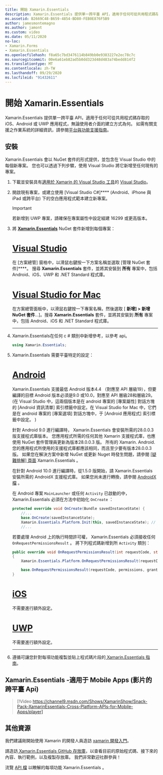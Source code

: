 ```yaml
---
title: 開始 Xamarin.Essentials
description: Xamarin.Essentials 提供單一跨平臺 API，適用于任何可從共用程式碼存取的 iOS、Android 或 UWP 應用程式，無論使用者介面的建立方式為何。
ms.assetid: B2669C48-B659-4854-BD80-FEB0E876F5B9
author: jamesmontemagno
ms.author: jamont
ms.custom: video
ms.date: 05/11/2020
no-loc:
- Xamarin.Forms
- Xamarin.Essentials
ms.openlocfilehash: f8a65c7bd3476114b849bb0e9383227e2ec78c7c
ms.sourcegitcommit: 00e6a61eb82ad5b0dd323d48d483a74bedd814f2
ms.translationtype: MT
ms.contentlocale: zh-TW
ms.lasthandoff: 09/29/2020
ms.locfileid: "91432611"
---
```

# <a name="get-started-with-no-locxamarinessentials"></a>開始 Xamarin.Essentials

Xamarin.Essentials 提供單一跨平臺 API，適用于任何可從共用程式碼存取的 iOS、Android 或 UWP 應用程式，無論使用者介面的建立方式為何。 如需有關支援之作業系統的詳細資訊，請參閱[平台與功能支援指南](platform-feature-support.md)。

## <a name="installation"></a>安裝

Xamarin.Essentials 會以 NuGet 套件的形式提供，並包含在 Visual Studio 中的每個新專案。 您也可以透過下列步驟，使用 Visual Studio 將它新增至任何現有的專案。

1. 下載並安裝具有[適用於 Xamarin 的 Visual Studio 工具](~/get-started/installation/index.md)的 [Visual Studio](https://visualstudio.microsoft.com/)。

2. 開啟現有專案，或建立使用 [Visual Studio C#]**** (Android、iPhone 與 iPad 或跨平台) 下的空白應用程式範本建立新專案。

    > [!IMPORTANT]
    > 若新增到 UWP 專案，請確保在專案屬性中設定組建 16299 或更高版本。

3. 將 [**Xamarin.Essentials**](https://www.nuget.org/packages/Xamarin.Essentials/) NuGet 套件新增到每個專案：

    <!--markdownlint-disable MD023 -->
    # <a name="visual-studio"></a>[Visual Studio](#tab/windows)

    在 [方案總管] 窗格中，以滑鼠右鍵按一下方案名稱並選取 [管理 NuGet 套件]****。 搜尋 **Xamarin.Essentials** 套件，並將其安裝到 **所有** 專案中，包括 Android、iOS、UWP 和 .NET Standard 程式庫。

    # <a name="visual-studio-for-mac"></a>[Visual Studio for Mac](#tab/macos)

    在方案總管面板中，以滑鼠右鍵按一下專案名稱，然後選取 [ **新增] > 新增 NuGet 套件**...]。搜尋 **Xamarin.Essentials** 套件，並將其安裝到 **所有** 專案中，包括 Android、iOS 和 .NET Standard 程式庫。

    -----

4. Xamarin.Essentials在任何 c # 類別中新增參考，以參考 api。

    ```csharp
    using Xamarin.Essentials;
    ```

5. Xamarin.Essentials 需要平臺特定的設定：

    # <a name="android"></a>[Android](#tab/android)

    Xamarin.Essentials 支援最低 Android 版本4.4 （對應至 API 層級19），但要編譯的目標 Android 版本必須是9.0 或10.0，對應至 API 層級28和層級29。  (在 Visual Studio 中，這兩個版本是在 android 專案的 [專案屬性] 對話方塊的 [Android 資訊清單] 索引標籤中設定。在 Visual Studio for Mac 中，它們是在 android 專案的 [專案選項] 對話方塊中，于 [Android 應用程式] 索引標籤中設定。 ) 

    針對 Android 9.0 進行編譯時， Xamarin.Essentials 會安裝所需的28.0.0.3 版支援程式庫版本。 您應用程式所需的任何其他 Xamarin 支援程式庫，也應使用 NuGet 套件管理員更新為版本28.0.0.3 版。 所有的 Xamarin. Android. 您的應用程式所使用的支援程式庫都應該相同，而且至少要有版本28.0.0.3 版。 如果您在解決方案中新增 NuGet 或更新 Nuget 時發生問題，請參閱 [ [疑難排解] 頁面](troubleshooting.md) Xamarin.Essentials 。

    在針對 Android 10.0 進行編譯時，從1.5.0 版開始，請 Xamarin.Essentials 安裝所需的 AndroidX 支援程式庫。 如果您尚未進行轉換，請參閱 [AndroidX 檔](../android/platform/androidx.md) 。

    在 Android 專案 `MainLauncher` 或任何 `Activity` 已啟動的中， Xamarin.Essentials 必須在方法中初始化 `OnCreate` ：

    ```csharp
    protected override void OnCreate(Bundle savedInstanceState) {
        //...
        base.OnCreate(savedInstanceState);
        Xamarin.Essentials.Platform.Init(this, savedInstanceState); // add this line to your code, it may also be called: bundle
        //...
    ```

    若要處理 Android 上的執行時間許可權， Xamarin.Essentials 必須接收任何 `OnRequestPermissionsResult` 。 將下列程式碼新增到所 `Activity` 類別：

    ```csharp
    public override void OnRequestPermissionsResult(int requestCode, string[] permissions, Android.Content.PM.Permission[] grantResults)
    {
        Xamarin.Essentials.Platform.OnRequestPermissionsResult(requestCode, permissions, grantResults);

        base.OnRequestPermissionsResult(requestCode, permissions, grantResults);
    }
    ```

    # <a name="ios"></a>[iOS](#tab/ios)

    不需要進行額外設定。

    # <a name="uwp"></a>[UWP](#tab/uwp)

    不需要進行額外設定。

    -----

6. 遵循可讓您針對每項功能複製並貼上程式碼片段的[ Xamarin.Essentials 指南](index.md)。

## <a name="no-locxamarinessentials---cross-platform-apis-for-mobile-apps-video"></a>Xamarin.Essentials -適用于 Mobile Apps (影片的跨平臺 Api) 

> [!Video https://channel9.msdn.com/Shows/XamarinShow/Snack-Pack-XamarinEssentials-Cross-Platform-APIs-for-Mobile-Apps/player]

## <a name="other-resources"></a>其他資源

我們建議剛開始使用 Xamarin 的開發人員造訪 [xamarin 開發入門](~/cross-platform/getting-started/index.md)。

請造訪[ Xamarin.Essentials GitHub 存放庫](https://github.com/xamarin/Essentials)，以查看目前的原始程式碼、接下來的內容、執行範例，以及複製存放庫。 我們非常歡迎社群參與！

流覽 [API 檔](xref:Xamarin.Essentials) 以瞭解的每項功能 Xamarin.Essentials 。
